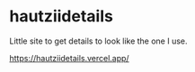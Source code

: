 # hautziidetails

Little site to get details to look like the one I use.

https://hautziidetails.vercel.app/
